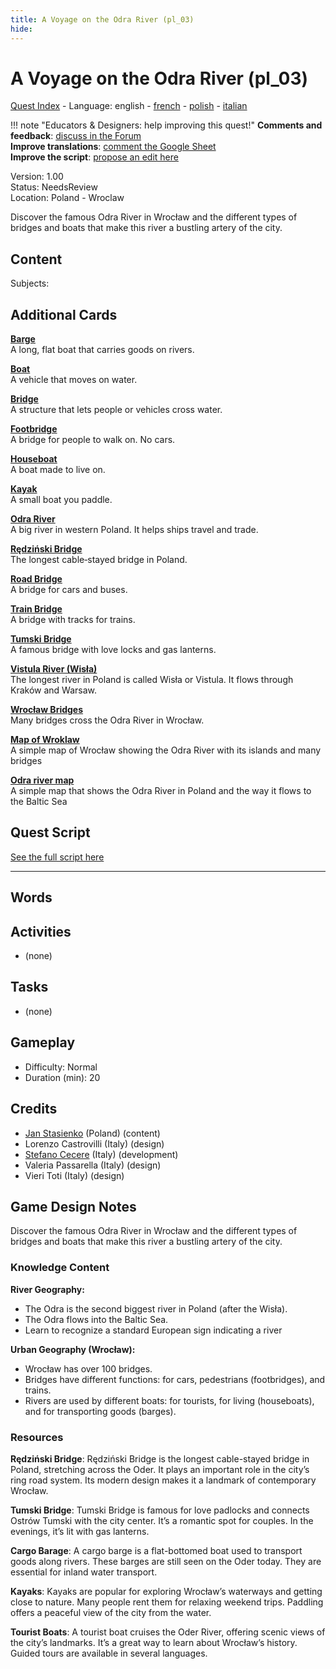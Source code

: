 ```yaml
---
title: A Voyage on the Odra River (pl_03)
hide:
---
```


# A Voyage on the Odra River (pl_03)
[Quest Index](./index.md) - Language: english - [french](./pl_03.fr.md) - [polish](./pl_03.pl.md) - [italian](./pl_03.it.md)

!!! note "Educators & Designers: help improving this quest!"
    **Comments and feedback**: [discuss in the Forum](https://vgwb.discourse.group/t/pl-03-a-voyage-on-the-odra-river/34/1)  
    **Improve translations**: [comment the Google Sheet](https://docs.google.com/spreadsheets/d/1FPFOy8CHor5ArSg57xMuPAG7WM27-ecDOiU-OmtHgjw/edit?gid=106202032#gid=106202032)  
    **Improve the script**: [propose an edit here](https://github.com/vgwb/Antura/blob/main/Assets/_discover/_quests/PL_03%20Wroclaw%20River/PL_03%20Wroclaw%20River%20-%20Yarn%20Script.yarn)  

Version: 1.00  
Status: NeedsReview  
Location: Poland - Wroclaw

Discover the famous Odra River in Wrocław and the different types of bridges and boats that make this river a bustling artery of the city.

## Content
Subjects: 


## Additional Cards
**[Barge](../cards/index.md#barge)**  
A long, flat boat that carries goods on rivers.  

**[Boat](../cards/index.md#boat)**  
A vehicle that moves on water.  

**[Bridge](../cards/index.md#bridge)**  
A structure that lets people or vehicles cross water.  

**[Footbridge](../cards/index.md#footbridge)**  
A bridge for people to walk on. No cars.  

**[Houseboat](../cards/index.md#houseboat)**  
A boat made to live on.  

**[Kayak](../cards/index.md#kayak)**  
A small boat you paddle.  

**[Odra River](../cards/index.md#place_odra_river)**  
A big river in western Poland. It helps ships travel and trade.  

**[Rędziński Bridge](../cards/index.md#redzinski_bridge)**  
The longest cable‑stayed bridge in Poland.  

**[Road Bridge](../cards/index.md#road_bridge)**  
A bridge for cars and buses.  

**[Train Bridge](../cards/index.md#train_bridge)**  
A bridge with tracks for trains.  

**[Tumski Bridge](../cards/index.md#tumski_bridge)**  
A famous bridge with love locks and gas lanterns.  

**[Vistula River (Wisła)](../cards/index.md#place_vistula_river)**  
The longest river in Poland is called Wisła or Vistula. It flows through Kraków and Warsaw.  

**[Wrocław Bridges](../cards/index.md#wroclaw_bridges)**  
Many bridges cross the Odra River in Wrocław.  

**[Map of Wroklaw](../cards/index.md#wroklaw_map)**  
A simple map of Wrocław showing the Odra River with its islands and many bridges  

**[Odra river map](../cards/index.md#odra_river_map)**  
A simple map that shows the Odra River in Poland and the way it flows to the Baltic Sea  

## Quest Script

[See the full script here](./pl_03-script.md)

---

## Words
## Activities
- (none)

## Tasks
- (none)
## Gameplay
- Difficulty: Normal
- Duration (min): 20
## Credits
- [Jan Stasienko](mailto:jan.stasienko@dsw.edu.pl) (Poland) (content)
- Lorenzo Castrovilli (Italy) (design)
- [Stefano Cecere](https://stefanocecere.com) (Italy) (development)
- Valeria Passarella (Italy) (design)
- Vieri Toti (Italy) (design)

## Game Design Notes

Discover the famous Odra River in Wrocław and the different types of bridges and boats that make this river a bustling artery of the city.

### Knowledge Content
**River Geography:**

- The Odra is the second biggest river in Poland (after the Wisła).
- The Odra flows into the Baltic Sea.
- Learn to recognize a standard European sign indicating a river

**Urban Geography (Wrocław):**

- Wrocław has over 100 bridges.
- Bridges have different functions: for cars, pedestrians (footbridges), and trains.
- Rivers are used by different boats: for tourists, for living (houseboats), and for transporting goods (barges).

### Resources
**Rędziński Bridge**: Rędziński Bridge is the longest cable-stayed bridge in Poland, stretching across the Oder. It plays an important role in the city’s ring road system. Its modern design makes it a landmark of contemporary Wrocław.

**Tumski Bridge**: Tumski Bridge is famous for love padlocks and connects Ostrów Tumski with the city center. It’s a romantic spot for couples. In the evenings, it’s lit with gas lanterns.

**Cargo Barage**: A cargo barge is a flat-bottomed boat used to transport goods along rivers. These barges are still seen on the Oder today. They are essential for inland water transport.

**Kayaks**: Kayaks are popular for exploring Wrocław’s waterways and getting close to nature. Many people rent them for relaxing weekend trips. Paddling offers a peaceful view of the city from the water.

**Tourist Boats**: A tourist boat cruises the Oder River, offering scenic views of the city’s landmarks. It’s a great way to learn about Wrocław’s history. Guided tours are available in several languages.

